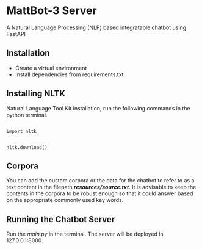 # MattBot-3 Server
A Natural Language Processing (NLP) based integratable chatbot using FastAPI
## Installation
* Create a virtual environment
* Install dependencies from requirements.txt

## Installing NLTK
Natural Language Tool Kit installation, run the following commands in the python terminal.

<code>
import nltk
<br>
nltk.download()
</code>

## Corpora
You can add the custom corpora or the data for the chatbot to refer to as a text content in the filepath <b><i>resources/source.txt</i></b>.
It is advisable to keep the contents in the corpora to be robust enough so that it could answer based on the appropriate commonly used key words.

## Running the Chatbot Server
Run the <i>main.py</i> in the terminal.
The server will be deployed in 127.0.0.1:8000.

